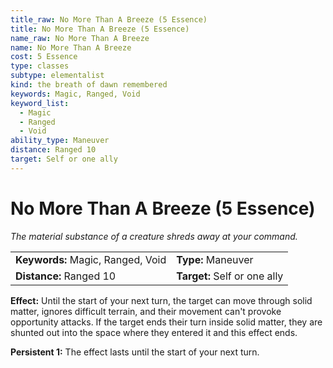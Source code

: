 ```yaml
---
title_raw: No More Than A Breeze (5 Essence)
title: No More Than A Breeze (5 Essence)
name_raw: No More Than A Breeze
name: No More Than A Breeze
cost: 5 Essence
type: classes
subtype: elementalist
kind: the breath of dawn remembered
keywords: Magic, Ranged, Void
keyword_list:
  - Magic
  - Ranged
  - Void
ability_type: Maneuver
distance: Ranged 10
target: Self or one ally
---
```


# No More Than A Breeze (5 Essence)

*The material substance of a creature shreds away at your command.*

|                                   |                              |
| :-------------------------------- | :--------------------------- |
| **Keywords:** Magic, Ranged, Void | **Type:** Maneuver           |
| **Distance:** Ranged 10           | **Target:** Self or one ally |

**Effect:** Until the start of your next turn, the target can move through solid matter, ignores difficult terrain, and their movement can't provoke opportunity attacks. If the target ends their turn inside solid matter, they are shunted out into the space where they entered it and this effect ends.

**Persistent 1:** The effect lasts until the start of your next turn.
